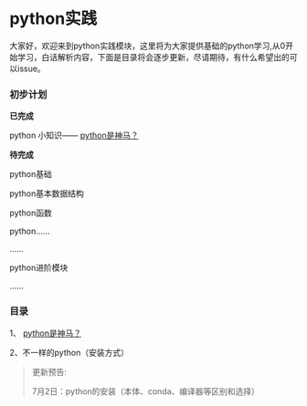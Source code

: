 # python实践

大家好，欢迎来到python实践模块，这里将为大家提供基础的python学习,从0开始学习，白话解析内容，下面是目录将会逐步更新，尽请期待，有什么希望出的可以issue。

### 初步计划

**已完成**

python 小知识—— [python是神马？](./python是神马？.md)

**待完成**

python基础

python基本数据结构

python函数

python……

……

python进阶模块

……

### 目录

1、 [python是神马？](./python是神马？.md)

2、不一样的python（安装方式）



> 更新预告:
>
> 7月2日：python的安装（本体、conda、编译器等区别和选择）

